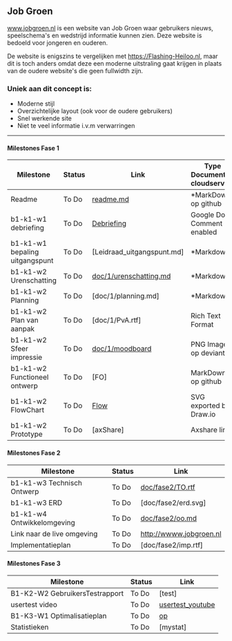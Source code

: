 ## Job Groen
www.jobgroen.nl is een website van Job Groen waar gebruikers nieuws, speelschema's en wedstrijd informatie kunnen zien. Deze website is bedoeld voor jongeren en ouderen.

De website is enigszins te vergelijken met https://Flashing-Heiloo.nl, maar dit is toch anders omdat deze een moderne uitstraling gaat krijgen in plaats van de oudere website's die geen fullwidth zijn.

### Uniek aan dit concept is: 
 * Moderne stijl 
 * Overzichtelijke layout (ook voor de oudere gebruikers)
 * Snel werkende site
 * Niet te veel informatie i.v.m verwarringen
 
---
#### Milestones Fase 1
| Milestone  | Status | Link | Type Document of cloudservice |
| ------ |  ------ | ------ | ------ |
| Readme                         | To Do |  [readme.md]            | *MarkDown op github |
| b1-k1-w1 debriefing            | To Do | [Debriefing]            | Google Doc Comment enabled |
| b1-k1-w1 bepaling uitgangspunt | To Do | [Leidraad_uitgangspunt.md] | *Markdown |
| b1-k1-w2 Urenschatting         | To Do | [doc/1/urenschatting.md]| *Markdown |
| b1-k1-w2 Planning              | To Do | [doc/1/planning.md]     | *Markdown |
| b1-k1-w2 Plan van aanpak       | To Do | [doc/1/PvA.rtf]         | Rich Text Format |
| b1-k1-w2 Sfeer impressie       | To Do | [doc/1/moodboard]       | PNG Image op deviantArt |
| b1-k1-w2 Functioneel ontwerp   | To Do | [FO]                    | MarkDown op github |
| b1-k1-w2 FlowChart             | To Do | [Flow]                  | SVG exported by Draw.io |
| b1-k1-w2 Prototype             | To Do | [axShare]               | Axshare link |

   [readme.md]: 
   [Leidraad_uitgangspunt.md]: 
   [Debriefing]: 
   [doc/1/PvA.rtf]: 
   [doc/1/urenschatting.md]: 
   [doc/1/planning.md]: 
   [doc/1/moodboard]: 
   [FO]: 
   [Flow]: 
   [axShare]: 

#### Milestones Fase 2
| Milestone  | Status | Link |
| ------ |  ------ | ------ |
| b1-k1-w3 Technisch Ontwerp |  To Do |  [doc/fase2/TO.rtf] |
| b1-k1-w3 ERD               |  To Do |  [doc/fase2/erd.svg] |
| b1-k1-w4 Ontwikkelomgeving |  To Do |  [doc/fase2/oo.md]|
| Link naar de live omgeving |  To Do |  <http://wwww.jobgroen.nl>|
| Implementatieplan          | To Do |  [doc/fase2/imp.rtf] |

   [doc/fase2/TO.rtf]: 
   [doc/fase2/erd.svg]: 
   [doc/fase2/oo.md]: 
   [doc/fase2/imp.rtf]: 
   
#### Milestones Fase 3
| Milestone  | Status | Link |
| ------ |  ------ | ------ |
| B1-K2-W2 GebruikersTestrapport | To Do |  [test] |
| usertest video | To Do |[usertest_youtube] |
| B1-K3-W1 Optimalisatieplan | To Do |  [op] |
| Statistieken | To Do |  [mystat]|

 [usertest_youtube]:
 [test]: 
 [op]: 
 [mystat]: 
